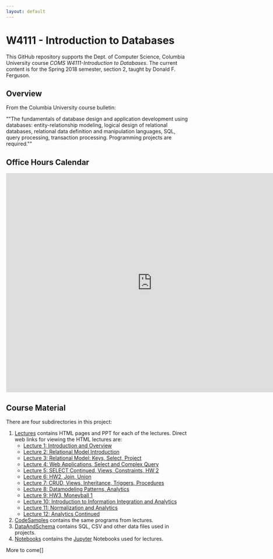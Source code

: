 ```yaml
---
layout: default
---
```


# W4111 - Introduction to Databases

This GitHub repository supports the Dept. of Computer Science, Columbia University course
_COMS W4111-Introduction to Databases_. The current content is for
the Spring 2018 semester, section 2, taught by Donald F. Ferguson.

## Overview

From the Columbia University course bulletin:

""The fundamentals of database design and application development using databases: entity-relationship modeling,
logical design of relational databases,
relational data definition and manipulation languages, SQL, query processing,
transaction processing. Programming projects are required.""

## Office Hours Calendar

<iframe src="https://calendar.google.com/calendar/embed?src=columbia.edu_jbkdjs20p6d1vvstnsebrfg0b0%40group.calendar.google.com&ctz=America%2FNew_York" style="border: 0" width="800" height="600" frameborder="0" scrolling="no"></iframe>


## Course Material

There are four subdirectories in this project:

1. [Lectures](./Lectures) contains HTML pages and PPT for each of the lectures. Direct web links for
viewing the HTML lectures are:
    - [Lecture 1: Introduction and Overview](./Lectures/w4111-L1-s2018-Introduction.html)
    - [Lecture 2: Relational Model Introduction](./Lectures/w4111-L2-s2018-ModelRelational.html)
    - [Lecture 3: Relational Model: Keys, Select, Project](./Lectures/w4111-L3-RelationalAndWebV1.html)
    - [Lecture 4: Web Applications, Select and Complex Query](./Lectures/w4111-L4-SelectAndWebContinued.html)
    - [Lecture 5: SELECT Continued, Views, Constraints, HW 2](./Lectures/w4111-L5-Select-Constraints-HW2.html)
    - [Lecture 6: HW2, Join, Union](./Lectures/w4111-L6-HW2-Join-Union.html)
    - [Lecture 7: CRUD, Views, Inheritance, Triggers, Procedures](./Lectures/w4111-L7-HW2-Update-Views-Inheritance-Triggers-Functions-Procedures.html)
    - [Lecture 8: Datamodeling Patterns, Analytics](./Lectures/w4111-L8-Datamodeling-Patterns-Analytics.html)
    - [Lecture 9: HW3, Moneyball 1](./Lectures/w4111-L9-MoneyBall_1.html)
    - [Lecture 10: Introduction to Information Integration and Analytics](./Lectures/w4111_L10_Analytics_Intro.html)
    - [Lecture 11: Normalization and Analytics](./Lectures/w4111_L11_Analytics_Continued.html)
    - [Lecture 12: Analytics Continued](./Lectures/w4111_L12_MoneyBall_Continued/w4111_L12_MoneyBall_Continued.html)
1. [CodeSamples](./CodeSamples) contains the same programs from lectures.
1. [DataAndSchema](./DataAndSchema) contains SQL, CSV and other data files used in projects.
1. [Notebooks](./Notebooks) contains the [Jupyter](http://jupyter.org/) Notebooks used
for lectures.

More to come[]